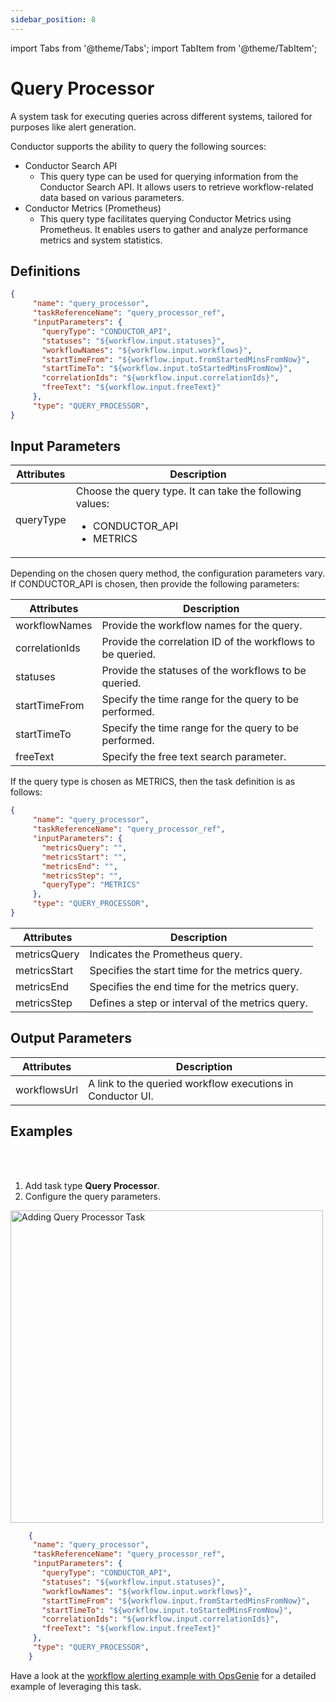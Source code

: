 ```yaml
---
sidebar_position: 8
---
```


import Tabs from '@theme/Tabs';
import TabItem from '@theme/TabItem';

# Query Processor

A system task for executing queries across different systems, tailored for purposes like alert generation.

Conductor supports the ability to query the following sources:

-  Conductor Search API
    - This query type can be used for querying information from the Conductor Search API. It allows users to retrieve workflow-related data based on various parameters.
- Conductor Metrics (Prometheus)
    - This query type facilitates querying Conductor Metrics using Prometheus. It enables users to gather and analyze performance metrics and system statistics. 

## Definitions

```json
{
     "name": "query_processor",
     "taskReferenceName": "query_processor_ref",
     "inputParameters": {
       "queryType": "CONDUCTOR_API",
       "statuses": "${workflow.input.statuses}",
       "workflowNames": "${workflow.input.workflows}",
       "startTimeFrom": "${workflow.input.fromStartedMinsFromNow}",
       "startTimeTo": "${workflow.input.toStartedMinsFromNow}",
       "correlationIds": "${workflow.input.correlationIds}",
       "freeText": "${workflow.input.freeText}"
     },
     "type": "QUERY_PROCESSOR",
}
```

## Input Parameters

| Attributes  | Description             |
|-------------|-------------------------|
| queryType | Choose the query type. It can take the following values:<ul><li>CONDUCTOR_API</li><li>METRICS</li></ul> | 

Depending on the chosen query method, the configuration parameters vary. If CONDUCTOR_API is chosen, then provide the following parameters:

| Attributes  | Description             |
|-------------|-------------------------|
| workflowNames | Provide the workflow names for the query. | 
| correlationIds | Provide the correlation ID of the workflows to be queried. |
| statuses | Provide the statuses of the workflows to be queried. |
| startTimeFrom | Specify the time range for the query to be performed. |
| startTimeTo | Specify the time range for the query to be performed. |
| freeText | Specify the free text search parameter. |

If the query type is chosen as METRICS, then the task definition is as follows:

```json
{
     "name": "query_processor",
     "taskReferenceName": "query_processor_ref",
     "inputParameters": {
       "metricsQuery": "",
       "metricsStart": "",
       "metricsEnd": "",
       "metricsStep": "",
       "queryType": "METRICS"
     },
     "type": "QUERY_PROCESSOR",
}
```

| Attributes  | Description             |
|-------------|-------------------------|
| metricsQuery | Indicates the Prometheus query. | 
| metricsStart | Specifies the start time for the metrics query. |
| metricsEnd | Specifies the end time for the metrics query. |
| metricsStep | Defines a step or interval of the metrics query. | 

## Output Parameters

| Attributes  | Description             |
|-------------|-------------------------|
| workflowsUrl | A link to the queried workflow executions in Conductor UI. |

## Examples

<Tabs>
<TabItem value="UI" label="UI" className="paddedContent">

<div className="row">
<div className="col col--4">

<br/>
<br/>

1. Add task type **Query Processor**.
2. Configure the query parameters.

</div>
<div className="col">
<div className="embed-loom-video">

<p><img src="/content/img/query-processor-ui-method.png" alt="Adding Query Processor Task" width="500" height="auto"/></p>

</div>
</div>
</div>



</TabItem>
 <TabItem value="JSON" label="JSON Example">

```json
    {
     "name": "query_processor",
     "taskReferenceName": "query_processor_ref",
     "inputParameters": {
       "queryType": "CONDUCTOR_API",
       "statuses": "${workflow.input.statuses}",
       "workflowNames": "${workflow.input.workflows}",
       "startTimeFrom": "${workflow.input.fromStartedMinsFromNow}",
       "startTimeTo": "${workflow.input.toStartedMinsFromNow}",
       "correlationIds": "${workflow.input.correlationIds}",
       "freeText": "${workflow.input.freeText}"
     },
     "type": "QUERY_PROCESSOR",
    }
```

</TabItem>
</Tabs>

Have a look at the [workflow alerting example with OpsGenie](https://orkes.io/content/templates/alerting/querying-orkes-data-and-triggering-opsgenie-alert) for a detailed example of leveraging this task.